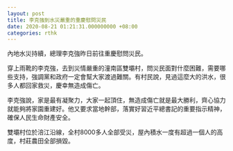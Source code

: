 ```yaml
---
layout: post
title: 李克強到水災嚴重的重慶慰問災民
date: 2020-08-21 01:21:31.000000000 +08:00
categories: rthk
---
```


內地水災持續，總理李克強昨日前往重慶慰問災民。

穿上雨靴的李克強，去到災情嚴重的潼南區雙壩村，問災民面對什麼困難，需要哪些支持，強調黨和政府一定會幫大家渡過難關。有村民說，見過這麼大的洪水，很多人都回家救災，慶幸無造成傷亡。

李克強說，家是最有凝聚力，大家一起頂住，無造成傷亡就是最大勝利，齊心協力就能夠將家園重建好。他又要求當地幹部，落實好習近平總書記的重要指示精神，確保人民生命財產安全。

雙壩村位於涪江沿線，全村8000多人全部受災，屋內積水一度有超過一個人的高度，村莊農田全部損毀。

